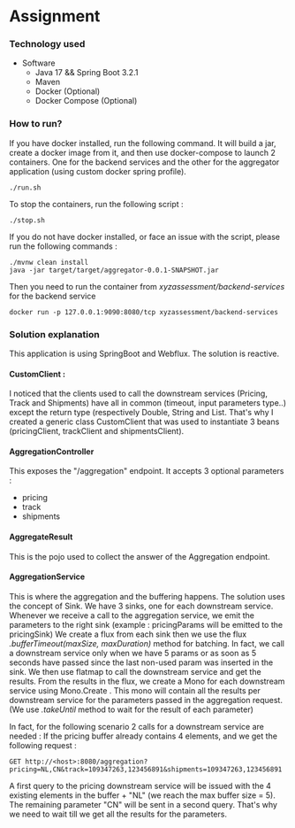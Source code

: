 # Assignment


### Technology used

- Software
    - Java 17 && Spring Boot 3.2.1
    - Maven
    - Docker (Optional)
    - Docker Compose (Optional)
### How to run?
If you have docker installed, run the following command.
It will build a jar, create a docker image from it, and then use docker-compose to launch 2 containers. One for the backend
services and the other for the aggregator application (using custom docker spring profile).
```
./run.sh
```

To stop the containers, run the following script :
```
./stop.sh
```
If you do not have docker installed, or face an issue with the script, please run the following commands :
```
./mvnw clean install
java -jar target/target/aggregator-0.0.1-SNAPSHOT.jar
```
Then you need to run the container from *xyzassessment/backend-services* for the backend service 
```
docker run -p 127.0.0.1:9090:8080/tcp xyzassessment/backend-services
```

### Solution explanation

This application is using SpringBoot and Webflux. The solution is reactive.

#### CustomClient :

I noticed that the clients used to call the downstream services (Pricing, Track and Shipments) have all in
common (timeout, input parameters type..) except the return type (respectively Double, String and List<String>. 
That's why I created a generic class CustomClient that was used to instantiate 3 beans (pricingClient, trackClient and
shipmentsClient).

#### AggregationController 
This exposes the "/aggregation" endpoint. It accepts 3 optional parameters :
- pricing
- track
- shipments

#### AggregateResult
This is the pojo used to collect the answer of the Aggregation endpoint.

#### AggregationService

This is where the aggregation and the buffering happens.
The solution uses the concept of Sink. We have 3 sinks, one for each downstream service.
Whenever we receive a call to the aggregation service, we emit the parameters to the right sink
(example : pricingParams will be emitted to the pricingSink)
We create a flux from each sink then we use the flux *.bufferTimeout(maxSize, maxDuration)* method for batching.
In fact, we call a downstream service only when we have 5 params or as soon as 5 seconds 
have passed since the last non-used param was inserted in the sink.
We then use flatmap to call the downstream service and get the results.
From the results in the flux, we create a Mono for each downstream service using Mono.Create . 
This mono will contain all the results per downstream service for the parameters passed in the aggregation request.
(We use *.takeUntil* method to wait for the result of each parameter)

In fact, for the following scenario 2 calls for a downstream service are needed :
If the pricing buffer already contains 4 elements, and we get the following request :
```
GET http://<host>:8080/aggregation?
pricing=NL,CN&track=109347263,123456891&shipments=109347263,123456891
```
A first query to the pricing downstream service will be issued with the 4 existing elements in the buffer + 
"NL" (we reach the max buffer size = 5). The remaining parameter "CN" will be sent in a second query. That's why
we need to wait till we get all the results for the parameters.